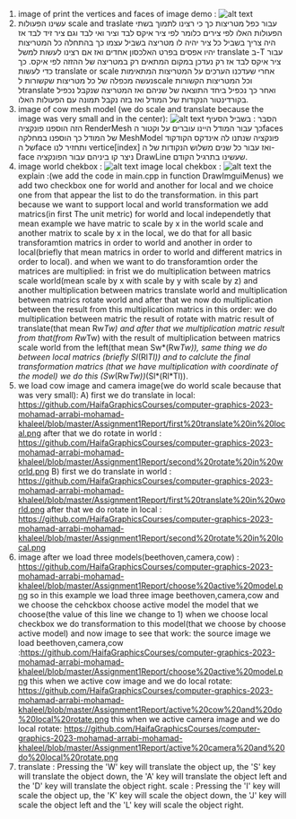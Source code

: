 1) image of print the vertices and faces of image demo : 
 ![alt text](https://github.com/HaifaGraphicsCourses/computer-graphics-2023-mohamad-arrabi-mohamad-khaleel/blob/master/Assignment1Report/vertices%20and%20faces%20image.png)
2) עשינו הפעולות scale and traslate עבור כפל מטריצות כך כי רצינו לתמוך בשתי הפעולות האלו לפי צירים כלומר לפי ציר איקס לבד וציר ואי לבד וגם ציר זיד לבד אז היה צריך בשביל כל ציר יהיה לו מטריצה בשביל עצמו כך בהתחלה כל המטריצות יהיו אפסים בפרט האלכסון אחדים ואז אם רצינו לעשות למשל translate ב-T עבור ציר איקס לבד אז רק נעדכן במקום המתאים רק במטריצה של ההזזה לפי איקס. כך כדי לעשות translate or scale אחרי שעדכנו הערכים על המטריצות המתאימות נעשה מכפלה של כל מטריצות שקשורות לscale וכל המטריצות הקשורות לtranslate ואחר כך נכפיל ביחד התוצאה של שניהם ואז המטריצה שנקבל נכפיל בקורדינטור הנקודות של המודל ואז בזה נקבל תמונה עם הפעולות האלו.
3) image of cow mesh model (we do scale and translate because the image was very small and in the center):
![alt text](https://github.com/HaifaGraphicsCourses/computer-graphics-2023-mohamad-arrabi-mohamad-khaleel/blob/master/Assignment1Report/image%20of%20cow.png)
הסבר : בשביל הסעיף הזה הוספנו פונקציה RenderMesh כך עבור המודל היינו עוברים על וקטור הfaces של המודל כך הוספנו במחלקה MeshModel פונקציה שנתנו לה אינדקס הקודקוד של הface ותחזיר לנו vertice[index] ואז עבור כל שנים משלוש הנקודות של ה-face ניצר קו ביניהם עבור הפונקציה DrawLine שעשינו בתרגיל הקודם.
4) image world chekbox : ![alt text](https://github.com/HaifaGraphicsCourses/computer-graphics-2023-mohamad-arrabi-mohamad-khaleel/blob/master/Assignment1Report/world.png)
image local chekbox : ![alt text](https://github.com/HaifaGraphicsCourses/computer-graphics-2023-mohamad-arrabi-mohamad-khaleel/blob/master/Assignment1Report/local.png)
the explain :(we add the code in main.cpp in function DrawImguiMenus) we add two checkbox one for world and another for local and we choice one from that appear the list to do the transformation.
in this part because we want to support local and world transformation we add matrics(in first The unit metric) for world and local independetly that mean example we have matric to scale by x in the world scale and another matrix to scale by x in the local, we do that for all basic transforamtion matrics in order to world and another in order to local(briefly that mean matrics in order to world and different matrics in order to local).
and when we want to do transforamtion order the matrices are multiplied:
in frist we do multiplication between matrics scale world(mean scale by x with scale by y with scale by z) and another multiplication between matrics translate world
and multiplication between matrics rotate world and after that we now do multiplication between the result from this multiplication matrics in this order: we do multiplication between matric the result of rotate with matric result of translate(that mean Rw*Tw) and after that we multiplication matric result from that(from Rw*Tw) with the result of multiplication between matrics scale world from the left(that mean Sw*(Rw*Tw)), same thing we do between local matrics (briefly Sl*(Rl*Tl))
and to calclute the final transformation matrics (that we have multiplication with coordinate of the model) we do this (Sw*(Rw*Tw))*(Sl*(Rl*Tl)).
5) we load cow image and camera image(we do world scale because that was very small): A) first we do translate in local: https://github.com/HaifaGraphicsCourses/computer-graphics-2023-mohamad-arrabi-mohamad-khaleel/blob/master/Assignment1Report/first%20translate%20in%20local.png
after that we do rotate in world : https://github.com/HaifaGraphicsCourses/computer-graphics-2023-mohamad-arrabi-mohamad-khaleel/blob/master/Assignment1Report/second%20rotate%20in%20world.png
B) first we do translate in world : https://github.com/HaifaGraphicsCourses/computer-graphics-2023-mohamad-arrabi-mohamad-khaleel/blob/master/Assignment1Report/first%20translate%20in%20world.png
after that we do rotate in local : https://github.com/HaifaGraphicsCourses/computer-graphics-2023-mohamad-arrabi-mohamad-khaleel/blob/master/Assignment1Report/second%20rotate%20in%20local.png
6) image after we load three models(beethoven,camera,cow) : https://github.com/HaifaGraphicsCourses/computer-graphics-2023-mohamad-arrabi-mohamad-khaleel/blob/master/Assignment1Report/choose%20active%20model.png
so in this example we load three image beethoven,camera,cow and we choose the cehckbox choose active model the model that we choose(the value of this line we change to 1) when we choose local checkbox we do transformation to this model(that we choose by choose active model) and now image to see that work:
the source image we load beethoven,camera,cow :https://github.com/HaifaGraphicsCourses/computer-graphics-2023-mohamad-arrabi-mohamad-khaleel/blob/master/Assignment1Report/choose%20active%20model.png
this when we active cow image and we do local rotate: https://github.com/HaifaGraphicsCourses/computer-graphics-2023-mohamad-arrabi-mohamad-khaleel/blob/master/Assignment1Report/active%20cow%20and%20do%20local%20rotate.png
this when we active camera image and we do local rotate: https://github.com/HaifaGraphicsCourses/computer-graphics-2023-mohamad-arrabi-mohamad-khaleel/blob/master/Assignment1Report/active%20camera%20and%20do%20local%20rotate.png
7) translate : Pressing the 'W' key will translate the object up, the 'S' key will translate the object down, the 'A' key will translate the object left and the 'D' key will translate the object right. 
scale : Pressing the 'I' key will scale the object up, the 'K' key will scale the object down, the 'J' key will scale the object left and the 'L' key will scale the object right. 


